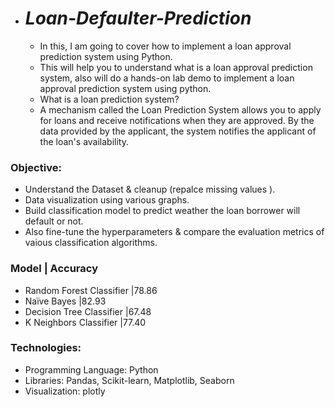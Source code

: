 + # *Loan-Defaulter-Prediction*
   - In this, I am  going to cover how to implement a loan approval prediction system using Python. 
   - This  will help you to understand what is a loan approval prediction system, also will do a hands-on lab demo to implement a loan approval prediction system using python.
   - What is a loan prediction system? 
   - A mechanism called the Loan Prediction System allows you to apply for loans and receive notifications when they are approved. By the data provided by the applicant, the system notifies the applicant of the loan's availability.

### Objective:
- Understand the Dataset & cleanup (repalce missing values ).
- Data visualization using various graphs.
- Build classification model to predict weather the loan borrower will default or not.
- Also fine-tune the hyperparameters & compare the evaluation metrics of vaious classification algorithms.

### Model |	Accuracy
 + Random Forest Classifier	   |78.86
 + Naïve Bayes	                 |82.93
 + Decision Tree Classifier	   |67.48
 + K Neighbors Classifier	     |77.40
### Technologies:
+ 	Programming Language: Python
+   Libraries: Pandas, Scikit-learn, Matplotlib, Seaborn
+ 	Visualization: plotly
